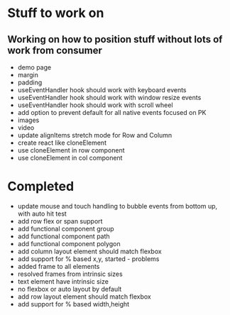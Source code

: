 # Stuff to work on

## Working on how to position stuff without lots of work from consumer

-   demo page
-   margin
-   padding
-   useEventHandler hook should work with keyboard events
-   useEventHandler hook should work with window resize events
-   useEventHandler hook should work with scroll wheel
-   add option to prevent default for all native events focused on PK
-   images
-   video
-   update alignItems stretch mode for Row and Column
-   create react like cloneElement
-   use cloneElement in row component
-   use cloneElement in col component

# Completed

-   update mouse and touch handling to bubble events from bottom up, with auto hit test
-   add row flex or span support
-   add functional component group
-   add functional component path
-   add functional component polygon
-   add column layout element should match flexbox
-   add support for % based x,y, started - problems
-   added frame to all elements
-   resolved frames from intrinsic sizes
-   text element have intrinsic size
-   no flexbox or auto layout by default
-   add row layout element should match flexbox
-   add support for % based width,height
